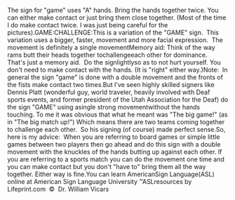 The sign for "game" uses "A" hands. Bring the hands 
			together twice. You can either make contact or just bring them close 
			together. (Most of the time I do make contact twice. I was just 
			being careful for the pictures).GAME:CHALLENGE:This is a variation of the "GAME" sign.  This variation uses a bigger, 
  faster, movement and more facial expression.  The movement is definitely 
  a single movementMemory aid: Think of the way rams butt their heads together tochallengeeach other for dominance.  That's just a memory 
	aid.  Do the signlightlyso as to not hurt yourself. You don't 
			need to make contact with the hands. (It is "right" either way.)Note:  In general the sign "game" is done with a double movement and the 
  fronts of the fists make contact two times.But I've seen highly 
  skilled signers like Dennis Platt (wonderful guy, world traveler, heavily involved with Deaf 
  sports events, and former president of the Utah Association for the Deaf) do 
  the sign "GAME" using asingle strong movementwithout the hands touching. 
			To me it was obvious that what he meant was "The big game!" (as in "The 
			big match up!") Which means there are two teams coming together 
			to challenge each other.  So his signing (of course) made 
			perfect sense.So, here is my advice:  When you are referring to board games or simple 
  little games between two players then go ahead and do this sign with a 
  double movement with the knuckles of the hands butting up against each other. If you are 
  referring to a sports match you can do the movement one time and you can make 
	contact but you don't "have to" bring them 
  all the way together. Either way is fine.You can learn AmericanSign 
		Language(ASL) online at American Sign Language University ™ASLresources 
		by Lifeprint.com  ©  Dr. William Vicars